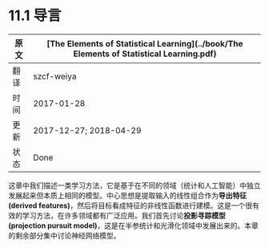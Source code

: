# 11.1 导言

| 原文   | [The Elements of Statistical Learning](../book/The Elements of Statistical Learning.pdf) |
| ---- | ---------------------------------------- |
| 翻译   | szcf-weiya                               |
| 时间   | 2017-01-28                               |
|更新| 2017-12-27; 2018-04-29|
|状态|Done|

这章中我们描述一类学习方法，它是基于在不同的领域（统计和人工智能）中独立发展起来但本质上相同的模型。中心思想是提取输入的线性组合作为**导出特征 (derived features)**，然后将目标看成特征的非线性函数进行建模。这是一个很有效的学习方法，在许多领域都有广泛应用。我们首先讨论**投影寻踪模型 (projection pursuit model)**，这是在半参统计和光滑化领域中发展出来的。本章的剩余部分集中讨论神经网络模型。
